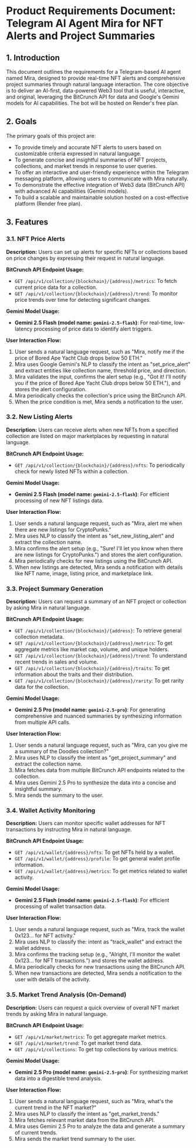 # Product Requirements Document: Telegram AI Agent Mira for NFT Alerts and Project Summaries

## 1. Introduction

This document outlines the requirements for a Telegram-based AI agent named Mira, designed to provide real-time NFT alerts and comprehensive project summaries through natural language interaction. The core objective is to deliver an AI-first, data-powered Web3 tool that is useful, interactive, and original, leveraging the BitCrunch API for data and Google's Gemini models for AI capabilities. The bot will be hosted on Render's free plan.

## 2. Goals

The primary goals of this project are:

* To provide timely and accurate NFT alerts to users based on customizable criteria expressed in natural language.
* To generate concise and insightful summaries of NFT projects, collections, and market trends in response to user queries.
* To offer an interactive and user-friendly experience within the Telegram messaging platform, allowing users to communicate with Mira naturally.
* To demonstrate the effective integration of Web3 data (BitCrunch API) with advanced AI capabilities (Gemini models).
* To build a scalable and maintainable solution hosted on a cost-effective platform (Render free plan).

## 3. Features

### 3.1. NFT Price Alerts

**Description:** Users can set up alerts for specific NFTs or collections based on price changes by expressing their request in natural language.

**BitCrunch API Endpoint Usage:**
* `GET /api/v1/collection/{blockchain}/{address}/metrics`: To fetch current price data for a collection.
* `GET /api/v1/collection/{blockchain}/{address}/trend`: To monitor price trends over time for detecting significant changes.

**Gemini Model Usage:**
* **Gemini 2.5 Flash (model name: `gemini-2.5-flash`)**: For real-time, low-latency processing of price data to identify alert triggers.

**User Interaction Flow:**
1. User sends a natural language request, such as "Mira, notify me if the price of Bored Ape Yacht Club drops below 50 ETH."
2. Mira uses Google Gemini's NLP to classify the intent as "set_price_alert" and extract entities like collection name, threshold price, and direction.
3. Mira validates the input, confirms the alert setup (e.g., "Got it! I'll notify you if the price of Bored Ape Yacht Club drops below 50 ETH."), and stores the alert configuration.
4. Mira periodically checks the collection's price using the BitCrunch API.
5. When the price condition is met, Mira sends a notification to the user.

### 3.2. New Listing Alerts

**Description:** Users can receive alerts when new NFTs from a specified collection are listed on major marketplaces by requesting in natural language.

**BitCrunch API Endpoint Usage:**
* `GET /api/v1/collection/{blockchain}/{address}/nfts`: To periodically check for newly listed NFTs within a collection.

**Gemini Model Usage:**
* **Gemini 2.5 Flash (model name: `gemini-2.5-flash`)**: For efficient processing of new NFT listings data.

**User Interaction Flow:**
1. User sends a natural language request, such as "Mira, alert me when there are new listings for CryptoPunks."
2. Mira uses NLP to classify the intent as "set_new_listing_alert" and extract the collection name.
3. Mira confirms the alert setup (e.g., "Sure! I'll let you know when there are new listings for CryptoPunks.") and stores the alert configuration.
4. Mira periodically checks for new listings using the BitCrunch API.
5. When new listings are detected, Mira sends a notification with details like NFT name, image, listing price, and marketplace link.

### 3.3. Project Summary Generation

**Description:** Users can request a summary of an NFT project or collection by asking Mira in natural language.

**BitCrunch API Endpoint Usage:**
* `GET /api/v1/collection/{blockchain}/{address}`: To retrieve general collection metadata.
* `GET /api/v1/collection/{blockchain}/{address}/metrics`: To get aggregate metrics like market cap, volume, and unique holders.
* `GET /api/v1/collection/{blockchain}/{address}/trend`: To understand recent trends in sales and volume.
* `GET /api/v1/collection/{blockchain}/{address}/traits`: To get information about the traits and their distribution.
* `GET /api/v1/collection/{blockchain}/{address}/rarity`: To get rarity data for the collection.

**Gemini Model Usage:**
* **Gemini 2.5 Pro (model name: `gemini-2.5-pro`)**: For generating comprehensive and nuanced summaries by synthesizing information from multiple API calls.

**User Interaction Flow:**
1. User sends a natural language request, such as "Mira, can you give me a summary of the Doodles collection?"
2. Mira uses NLP to classify the intent as "get_project_summary" and extract the collection name.
3. Mira fetches data from multiple BitCrunch API endpoints related to the collection.
4. Mira uses Gemini 2.5 Pro to synthesize the data into a concise and insightful summary.
5. Mira sends the summary to the user.

### 3.4. Wallet Activity Monitoring

**Description:** Users can monitor specific wallet addresses for NFT transactions by instructing Mira in natural language.

**BitCrunch API Endpoint Usage:**
* `GET /api/v1/wallet/{address}/nfts`: To get NFTs held by a wallet.
* `GET /api/v1/wallet/{address}/profile`: To get general wallet profile information.
* `GET /api/v1/wallet/{address}/metrics`: To get metrics related to wallet activity.

**Gemini Model Usage:**
* **Gemini 2.5 Flash (model name: `gemini-2.5-flash`)**: For efficient processing of wallet transaction data.

**User Interaction Flow:**
1. User sends a natural language request, such as "Mira, track the wallet 0x123... for NFT activity."
2. Mira uses NLP to classify the: intent as "track_wallet" and extract the wallet address.
3. Mira confirms the tracking setup (e.g., "Alright, I'll monitor the wallet 0x123... for NFT transactions.") and stores the wallet address.
4. Mira periodically checks for new transactions using the BitCrunch API.
5. When new transactions are detected, Mira sends a notification to the user with details of the activity.

### 3.5. Market Trend Analysis (On-Demand)

**Description:** Users can request a quick overview of overall NFT market trends by asking Mira in natural language.

**BitCrunch API Endpoint Usage:**
* `GET /api/v1/market/metrics`: To get aggregate market metrics.
* `GET /api/v1/market/trend`: To get market trend data.
* `GET /api/v1/collections`: To get top collections by various metrics.

**Gemini Model Usage:**
* **Gemini 2.5 Pro (model name: `gemini-2.5-pro`)**: For synthesizing market data into a digestible trend analysis.

**User Interaction Flow:**
1. User sends a natural language request, such as "Mira, what's the current trend in the NFT market?"
2. Mira uses NLP to classify the intent as "get_market_trends."
3. Mira fetches relevant market data from the BitCrunch API.
4. Mira uses Gemini 2.5 Pro to analyze the data and generate a summary of current trends.
5. Mira sends the market trend summary to the user.
